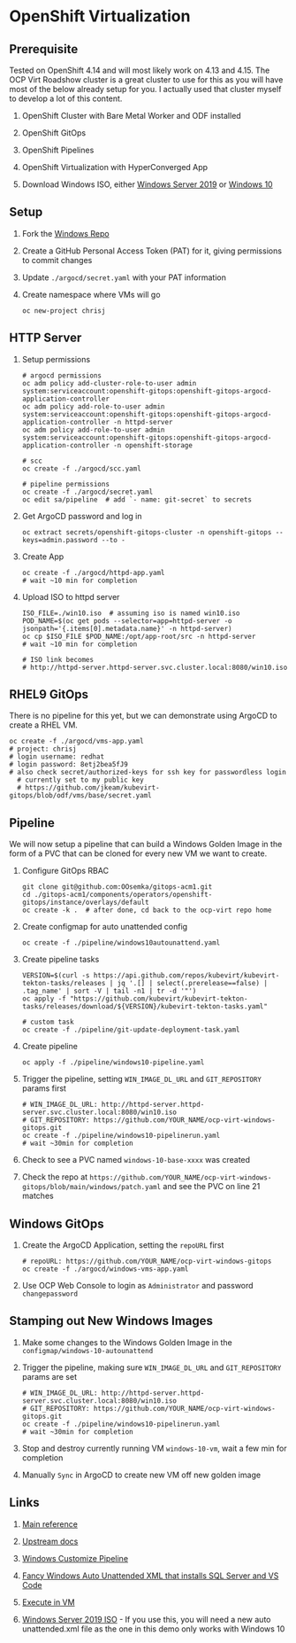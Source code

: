 # OpenShift Virtualization

## Prerequisite

Tested on OpenShift 4.14 and will most likely work on 4.13 and 4.15.
The OCP Virt Roadshow cluster is a great cluster to use for this
as you will have most of the below already setup for you.
I actually used that cluster myself to develop a lot of this content.

1. OpenShift Cluster with Bare Metal Worker and ODF installed

2. OpenShift GitOps

3. OpenShift Pipelines

4. OpenShift Virtualization with HyperConverged App

5. Download Windows ISO,
either [Windows Server 2019](https://www.microsoft.com/en-us/evalcenter/download-windows-server-2019)
or [Windows 10](https://www.microsoft.com/en-us/software-download/windows10ISO)

## Setup

1. Fork the [Windows Repo](https://github.com/jkeam/ocp-virt-windows-gitops)

2. Create a GitHub Personal Access Token (PAT) for it,
giving permissions to commit changes

3. Update `./argocd/secret.yaml` with your PAT information

4. Create namespace where VMs will go

    ```shell
    oc new-project chrisj
    ```

## HTTP Server

1. Setup permissions

    ```shell
    # argocd permissions
    oc adm policy add-cluster-role-to-user admin system:serviceaccount:openshift-gitops:openshift-gitops-argocd-application-controller
    oc adm policy add-role-to-user admin system:serviceaccount:openshift-gitops:openshift-gitops-argocd-application-controller -n httpd-server
    oc adm policy add-role-to-user admin system:serviceaccount:openshift-gitops:openshift-gitops-argocd-application-controller -n openshift-storage

    # scc
    oc create -f ./argocd/scc.yaml

    # pipeline permissions
    oc create -f ./argocd/secret.yaml
    oc edit sa/pipeline  # add `- name: git-secret` to secrets
    ```

2. Get ArgoCD password and log in

    ```shell
    oc extract secrets/openshift-gitops-cluster -n openshift-gitops --keys=admin.password --to -
    ```

3. Create App

    ```shell
    oc create -f ./argocd/httpd-app.yaml
    # wait ~10 min for completion
    ```

4. Upload ISO to httpd server

    ```shell
    ISO_FILE=./win10.iso  # assuming iso is named win10.iso
    POD_NAME=$(oc get pods --selector=app=httpd-server -o jsonpath='{.items[0].metadata.name}' -n httpd-server)
    oc cp $ISO_FILE $POD_NAME:/opt/app-root/src -n httpd-server
    # wait ~10 min for completion

    # ISO link becomes
    # http://httpd-server.httpd-server.svc.cluster.local:8080/win10.iso
    ```

## RHEL9 GitOps

There is no pipeline for this yet, but we can demonstrate using ArgoCD to
create a RHEL VM.

```shell
oc create -f ./argocd/vms-app.yaml
# project: chrisj
# login username: redhat
# login password: 8etj2bea5fJ9
# also check secret/authorized-keys for ssh key for passwordless login
  # currently set to my public key
  # https://github.com/jkeam/kubevirt-gitops/blob/odf/vms/base/secret.yaml
```

## Pipeline

We will now setup a pipeline that can build a Windows Golden Image
in the form of a PVC that can be cloned for every new VM we want to
create.

1. Configure GitOps RBAC

    ```shell
    git clone git@github.com:OOsemka/gitops-acm1.git
    cd ./gitops-acm1/components/operators/openshift-gitops/instance/overlays/default
    oc create -k .  # after done, cd back to the ocp-virt repo home
    ```

2. Create configmap for auto unattended config

    ```shell
    oc create -f ./pipeline/windows10autounattend.yaml
    ```

3. Create pipeline tasks

    ```shell
    VERSION=$(curl -s https://api.github.com/repos/kubevirt/kubevirt-tekton-tasks/releases | jq '.[] | select(.prerelease==false) | .tag_name' | sort -V | tail -n1 | tr -d '"')
    oc apply -f "https://github.com/kubevirt/kubevirt-tekton-tasks/releases/download/${VERSION}/kubevirt-tekton-tasks.yaml"

    # custom task
    oc create -f ./pipeline/git-update-deployment-task.yaml
    ```

4. Create pipeline

    ```shell
    oc apply -f ./pipeline/windows10-pipeline.yaml
    ```

5. Trigger the pipeline, setting `WIN_IMAGE_DL_URL` and `GIT_REPOSITORY` params first

    ```shell
    # WIN_IMAGE_DL_URL: http://httpd-server.httpd-server.svc.cluster.local:8080/win10.iso
    # GIT_REPOSITORY: https://github.com/YOUR_NAME/ocp-virt-windows-gitops.git
    oc create -f ./pipeline/windows10-pipelinerun.yaml
    # wait ~30min for completion
    ```

6. Check to see a PVC named `windows-10-base-xxxx` was created

7. Check the repo at
`https://github.com/YOUR_NAME/ocp-virt-windows-gitops/blob/main/windows/patch.yaml`
and see the PVC on line 21 matches

## Windows GitOps

1. Create the ArgoCD Application, setting the `repoURL` first

    ```shell
    # repoURL: https://github.com/YOUR_NAME/ocp-virt-windows-gitops
    oc create -f ./argocd/windows-vms-app.yaml
    ```

2. Use OCP Web Console to login as `Administrator` and password `changepassword`

## Stamping out New Windows Images

1. Make some changes to the Windows Golden Image in the `configmap/windows-10-autounattend`

2. Trigger the pipeline, making sure `WIN_IMAGE_DL_URL` and `GIT_REPOSITORY` params are set

    ```shell
    # WIN_IMAGE_DL_URL: http://httpd-server.httpd-server.svc.cluster.local:8080/win10.iso
    # GIT_REPOSITORY: https://github.com/YOUR_NAME/ocp-virt-windows-gitops.git
    oc create -f ./pipeline/windows10-pipelinerun.yaml
    # wait ~30min for completion
    ```

3. Stop and destroy currently running VM `windows-10-vm`, wait a few min for completion

4. Manually `Sync` in ArgoCD to create new VM off new golden image

## Links

1. [Main reference](https://docs.google.com/document/d/1T_IxWWDcVLzaHbb46sPiMV8ieOiCg-9F0xkp67fpePo/edit)

2. [Upstream docs](https://kubevirt.io/2021/Automated-Windows-Installation-With-Tekton-Pipelines.html)

3. [Windows Customize Pipeline](https://github.com/kubevirt/kubevirt-tekton-tasks/tree/main/release/pipelines/windows-customize)

4. [Fancy Windows Auto Unattended XML that installs SQL Server and VS Code](https://github.com/kubevirt/kubevirt-tekton-tasks/blob/main/release/pipelines/windows-customize/configmaps/windows-customize-configmaps.yaml)

5. [Execute in VM](https://kubevirt.io/user-guide/virtual_machines/tekton_tasks/#execute-commands-in-virtual-machines)

6. [Windows Server 2019 ISO](https://www.microsoft.com/en-us/evalcenter/download-windows-server-2019) - If you use this, you will need a new auto unattended.xml file as the one in this demo only works with Windows 10

